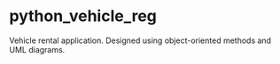 # python_vehicle_reg
Vehicle rental application. Designed using object-oriented methods and UML diagrams.
